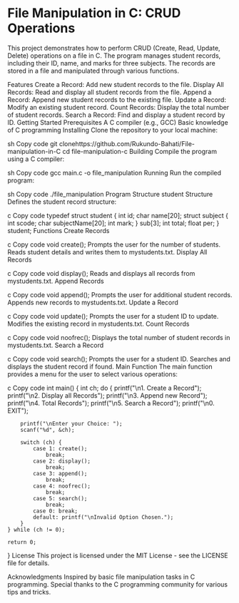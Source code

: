 <h1>File Manipulation in C: CRUD Operations</h1>
This project demonstrates how to perform CRUD (Create, Read, Update, Delete) operations on a file in C.
The program manages student records, including their ID, name, 
and marks for three subjects. The records are stored in a file and manipulated through various functions.

Features
Create a Record: Add new student records to the file.
Display All Records: Read and display all student records from the file.
Append a Record: Append new student records to the existing file.
Update a Record: Modify an existing student record.
Count Records: Display the total number of student records.
Search a Record: Find and display a student record by ID.
Getting Started
Prerequisites
A C compiler (e.g., GCC)
Basic knowledge of C programming
Installing
Clone the repository to your local machine:

sh
Copy code
git clonehttps://github.com/Rukundo-Bahati/File-manipulation-in-C
cd file-manipulation-c
Building
Compile the program using a C compiler:

sh
Copy code
gcc main.c -o file_manipulation
Running
Run the compiled program:

sh
Copy code
./file_manipulation
Program Structure
student Structure
Defines the student record structure:

c
Copy code
typedef struct student {
    int id;
    char name[20];
    struct subject {
        int scode;
        char subjectName[20];
        int mark;
    } sub[3];
    int total;
    float per;
} student;
Functions
Create Records

c
Copy code
void create();
Prompts the user for the number of students.
Reads student details and writes them to mystudents.txt.
Display All Records

c
Copy code
void display();
Reads and displays all records from mystudents.txt.
Append Records

c
Copy code
void append();
Prompts the user for additional student records.
Appends new records to mystudents.txt.
Update a Record

c
Copy code
void update();
Prompts the user for a student ID to update.
Modifies the existing record in mystudents.txt.
Count Records

c
Copy code
void noofrec();
Displays the total number of student records in mystudents.txt.
Search a Record

c
Copy code
void search();
Prompts the user for a student ID.
Searches and displays the student record if found.
Main Function
The main function provides a menu for the user to select various operations:

c
Copy code
int main() {
    int ch;
    do {
        printf("\n1. Create a Record");
        printf("\n2. Display all Records");
        printf("\n3. Append new Record");
        printf("\n4. Total Records");
        printf("\n5. Search a Record");
        printf("\n0. EXIT");

        printf("\nEnter your Choice: ");
        scanf("%d", &ch);

        switch (ch) {
            case 1: create();
                break;
            case 2: display();
                break;
            case 3: append();
                break;
            case 4: noofrec();
                break;
            case 5: search();
                break;
            case 0: break;
            default: printf("\nInvalid Option Chosen.");
        }
    } while (ch != 0);

    return 0;
}
License
This project is licensed under the MIT License - see the LICENSE file for details.

Acknowledgments
Inspired by basic file manipulation tasks in C programming.
Special thanks to the C programming community for various tips and tricks.
